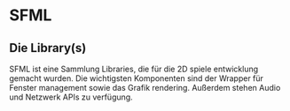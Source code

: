# SFML

## Die Library(s)

SFML ist eine Sammlung Libraries, die für die 2D spiele entwicklung gemacht wurden.
Die wichtigsten Komponenten sind der Wrapper für Fenster management sowie das Grafik rendering. Außerdem stehen Audio und Netzwerk APIs zu verfügung.